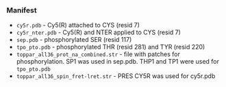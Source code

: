 ### Manifest
* `cy5r.pdb` - Cy5(R) attached to CYS (resid 7)
* `cy5r_nter.pdb` - Cy5(R) and NTER applied to CYS (resid 7)
* `sep.pdb` - phosphorylated SER (resid 117)
* `tpo_pto.pdb` - phosphorylated THR (resid 281) and TYR (resid 220)
* `toppar_all36_prot_na_combined.str` - file with patches for phosphorylation. SP1 was used in sep.pdb. THP1 and TP1 were used for `tpo_pto.pdb`
* `toppar_all36_spin_fret-lret.str` - PRES CY5R was used for cy5r.pdb


